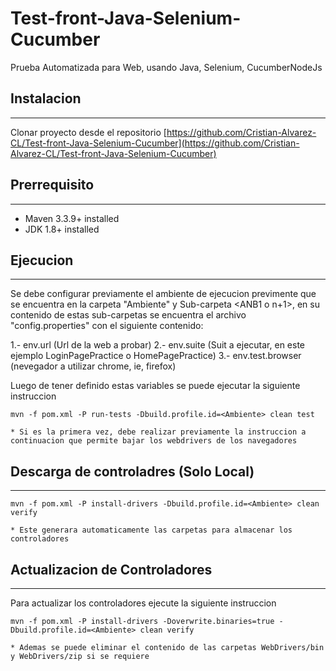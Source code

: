 # Test-front-Java-Selenium-Cucumber
Prueba Automatizada para Web, usando Java, Selenium, CucumberNodeJs

## Instalacion    
-----------------
Clonar proyecto desde el repositorio [https://github.com/Cristian-Alvarez-CL/Test-front-Java-Selenium-Cucumber](https://github.com/Cristian-Alvarez-CL/Test-front-Java-Selenium-Cucumber)


## Prerrequisito    
-----------------
- Maven 3.3.9+ installed     
- JDK 1.8+ installed   

## Ejecucion    
-------------
Se debe configurar previamente el ambiente de ejecucion previmente que se encuentra en la carpeta "Ambiente" y Sub-carpeta <ANB1 o n+1>, en su contenido de estas sub-carpetas
se encuentra el archivo "config.properties" con el siguiente contenido:

1.- env.url (Url de la web a probar)
2.- env.suite (Suit a ejecutar, en este ejemplo LoginPagePractice o HomePagePractice)
3.- env.test.browser (nevegador a utilizar chrome, ie, firefox)

Luego de tener definido estas variables se puede ejecutar la siguiente instruccion

`mvn -f pom.xml -P run-tests -Dbuild.profile.id=<Ambiente> clean test`     

	* Si es la primera vez, debe realizar previamente la instruccion a continuacion que permite bajar los webdrivers de los navegadores

## Descarga de controladres (Solo Local)
----------------------------------------

`mvn -f pom.xml -P install-drivers -Dbuild.profile.id=<Ambiente> clean verify`

	* Este generara automaticamente las carpetas para almacenar los controladores

## Actualizacion de Controladores
---------------------------------

Para actualizar los controladores ejecute la siguiente instruccion

`mvn -f pom.xml -P install-drivers -Doverwrite.binaries=true -Dbuild.profile.id=<Ambiente> clean verify`

	* Ademas se puede eliminar el contenido de las carpetas WebDrivers/bin y WebDrivers/zip si se requiere